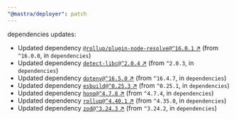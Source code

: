 ```yaml
---
"@mastra/deployer": patch
---
```

dependencies updates:
  - Updated dependency [`@rollup/plugin-node-resolve@^16.0.1` ↗︎](https://www.npmjs.com/package/@rollup/plugin-node-resolve/v/16.0.1) (from `^16.0.0`, in `dependencies`)
  - Updated dependency [`detect-libc@^2.0.4` ↗︎](https://www.npmjs.com/package/detect-libc/v/2.0.4) (from `^2.0.3`, in `dependencies`)
  - Updated dependency [`dotenv@^16.5.0` ↗︎](https://www.npmjs.com/package/dotenv/v/16.5.0) (from `^16.4.7`, in `dependencies`)
  - Updated dependency [`esbuild@^0.25.3` ↗︎](https://www.npmjs.com/package/esbuild/v/0.25.3) (from `^0.25.1`, in `dependencies`)
  - Updated dependency [`hono@^4.7.8` ↗︎](https://www.npmjs.com/package/hono/v/4.7.8) (from `^4.7.4`, in `dependencies`)
  - Updated dependency [`rollup@^4.40.1` ↗︎](https://www.npmjs.com/package/rollup/v/4.40.1) (from `^4.35.0`, in `dependencies`)
  - Updated dependency [`zod@^3.24.3` ↗︎](https://www.npmjs.com/package/zod/v/3.24.3) (from `^3.24.2`, in `dependencies`)

